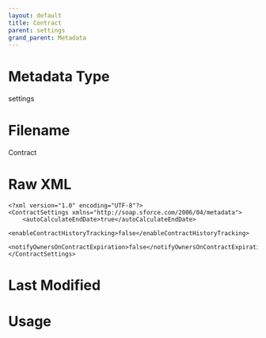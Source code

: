 ```yaml
---
layout: default
title: Contract
parent: settings
grand_parent: Metadata
---
```

# Metadata Type
settings


# Filename 
Contract


# Raw XML
```
<?xml version="1.0" encoding="UTF-8"?>
<ContractSettings xmlns="http://soap.sforce.com/2006/04/metadata">
    <autoCalculateEndDate>true</autoCalculateEndDate>
    <enableContractHistoryTracking>false</enableContractHistoryTracking>
    <notifyOwnersOnContractExpiration>false</notifyOwnersOnContractExpiration>
</ContractSettings>
```


# Last Modified


# Usage
